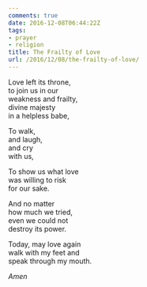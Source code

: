 ```yaml
---
comments: true
date: 2016-12-08T06:44:22Z
tags:
- prayer
- religion
title: The Frailty of Love
url: /2016/12/08/the-frailty-of-love/
---
```


Love left its throne,  
to join us in our   
weakness and frailty,  
divine majesty  
in a helpless babe,

To walk,  
and laugh,  
and cry  
with us,

To show us what love  
was willing to risk  
for our sake.

And no matter  
how much we tried,  
even we could not  
destroy its power.

Today, may love again  
walk with my feet and  
speak through my mouth.

*Amen*
